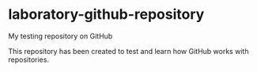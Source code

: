# laboratory-github-repository
My testing repository on GitHub

This repository has been created to test and learn how GitHub works with repositories.
